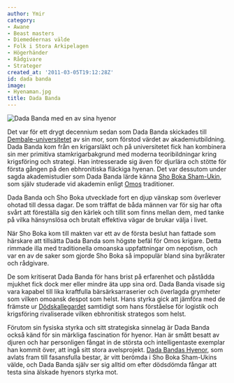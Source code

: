 ```yaml
---
author: Ymir
category:
- Awane
- Beast masters
- Diemedéernas välde
- Folk i Stora Arkipelagen
- Högerhänder
- Rådgivare
- Strateger
created_at: '2011-03-05T19:12:28Z'
id: dada banda
image:
- Hyenaman.jpg
title: Dada Banda
---
```

![Dada Banda med en av sina hyenor]

Det var för ett drygt decennium sedan som Dada Banda skickades till [Dembale-universitetet] av sin mor, som förstod värdet av akademiutbildning. Dada Banda kom från en krigarsläkt och på universitetet fick han kombinera sin mer primitiva stamkrigarbakgrund med moderna teoribildningar kring krigsföring och strategi. Han intresserade sig även för djurlära och stötte för första gången på den ebhronitiska fläckiga hyenan. Det var dessutom under sagda akademistudier som Dada Banda lärde känna [Sho Boka Sham-Ukin], som själv studerade vid akademin enligt [Omos] traditioner.

Dada Banda och Sho Boka utvecklade fort en djup vänskap som överlever ohotad till dessa dagar. De som träffat de båda männen var för sig har ofta svårt att föreställa sig den kärlek och tillit som finns mellan dem, med tanke på vilka hänsynslösa och brutalt effektiva vägar de brukar välja i livet.

När Sho Boka kom till makten var ett av de första beslut han fattade som härskare att tillsätta Dada Banda som högste befäl för Omos krigare. Detta rimmade illa med traditionella omoanska uppfattningar om nepotism, och var en av de saker som gjorde Sho Boka så impopulär bland sina byråkrater och rådgivare.

De som kritiserat Dada Banda för hans brist på erfarenhet och påstådda mjukhet fick dock mer eller mindre äta upp sina ord. Dada Banda visade sig vara kapabel till lika kraftfulla bärsärksarraserier och överlagda grymheter som vilken omoansk despot som helst. Hans styrka gick att jämföra med de främste ur [Dödskallegardet] samtidigt som hans förståelse för logistik och krigsföring rivaliserade vilken ebhronitisk strategos som helst.

Förutom sin fysiska styrka och sitt strategiska sinnelag är Dada Banda också känd för sin märkliga fascination för hyenor. Han är smått besatt av djuren och har personligen fångat in de största och intelligentaste exemplar han kommit över, att ingå sitt stora avelsprojekt. [Dada Bandas Hyenor], som avlats fram till fasansfulla bestar, är vitt berömda i Sho Boka Sham-Ukins välde, och Dada Banda själv ser sig alltid om efter dödsdömda fångar att testa sina älskade hyenors styrka mot.

  [Dada Banda med en av sina hyenor]: Hyenaman.jpg "Dada Banda med en av sina hyenor"
  [Dembale-universitetet]: Dembale-universitetet
  [Sho Boka Sham-Ukin]: Sho_Boka_Sham-Ukin
  [Omos]: Omo
  [Dödskallegardet]: Dödskallegardet
  [Dada Bandas Hyenor]: Dada_Bandas_Hyenor